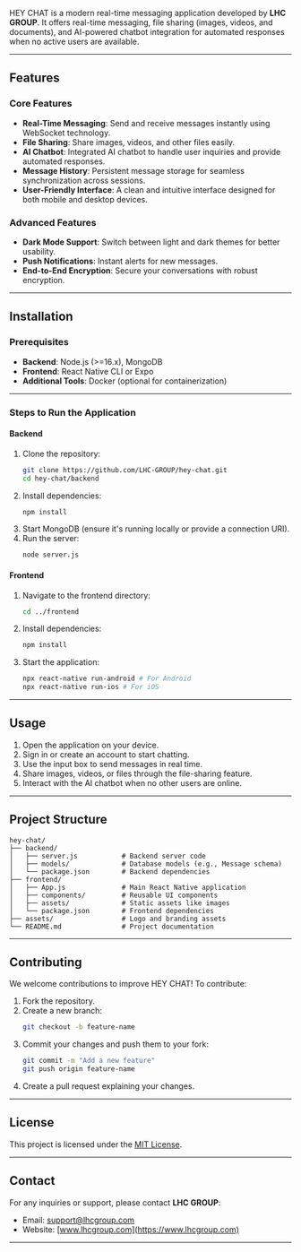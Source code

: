 

HEY CHAT is a modern real-time messaging application developed by **LHC GROUP**. It offers real-time messaging, file sharing (images, videos, and documents), and AI-powered chatbot integration for automated responses when no active users are available.

---

## Features

### Core Features
- **Real-Time Messaging**: Send and receive messages instantly using WebSocket technology.
- **File Sharing**: Share images, videos, and other files easily.
- **AI Chatbot**: Integrated AI chatbot to handle user inquiries and provide automated responses.
- **Message History**: Persistent message storage for seamless synchronization across sessions.
- **User-Friendly Interface**: A clean and intuitive interface designed for both mobile and desktop devices.

### Advanced Features
- **Dark Mode Support**: Switch between light and dark themes for better usability.
- **Push Notifications**: Instant alerts for new messages.
- **End-to-End Encryption**: Secure your conversations with robust encryption.

---

## Installation

### Prerequisites
- **Backend**: Node.js (>=16.x), MongoDB
- **Frontend**: React Native CLI or Expo
- **Additional Tools**: Docker (optional for containerization)

---

### Steps to Run the Application

#### Backend
1. Clone the repository:
   ```bash
   git clone https://github.com/LHC-GROUP/hey-chat.git
   cd hey-chat/backend
   ```
2. Install dependencies:
   ```bash
   npm install
   ```
3. Start MongoDB (ensure it's running locally or provide a connection URI).
4. Run the server:
   ```bash
   node server.js
   ```

#### Frontend
1. Navigate to the frontend directory:
   ```bash
   cd ../frontend
   ```
2. Install dependencies:
   ```bash
   npm install
   ```
3. Start the application:
   ```bash
   npx react-native run-android # For Android
   npx react-native run-ios # For iOS
   ```

---

## Usage

1. Open the application on your device.
2. Sign in or create an account to start chatting.
3. Use the input box to send messages in real time.
4. Share images, videos, or files through the file-sharing feature.
5. Interact with the AI chatbot when no other users are online.

---

## Project Structure

```plaintext
hey-chat/
├── backend/
│   ├── server.js           # Backend server code
│   ├── models/             # Database models (e.g., Message schema)
│   └── package.json        # Backend dependencies
├── frontend/
│   ├── App.js              # Main React Native application
│   ├── components/         # Reusable UI components
│   ├── assets/             # Static assets like images
│   └── package.json        # Frontend dependencies
├── assets/                 # Logo and branding assets
└── README.md               # Project documentation
```

---

## Contributing

We welcome contributions to improve HEY CHAT! To contribute:
1. Fork the repository.
2. Create a new branch:
   ```bash
   git checkout -b feature-name
   ```
3. Commit your changes and push them to your fork:
   ```bash
   git commit -m "Add a new feature"
   git push origin feature-name
   ```
4. Create a pull request explaining your changes.

---

## License

This project is licensed under the [MIT License](LICENSE).

---

## Contact

For any inquiries or support, please contact **LHC GROUP**:
- Email: support@lhcgroup.com
- Website: [www.lhcgroup.com](https://www.lhcgroup.com)

---
